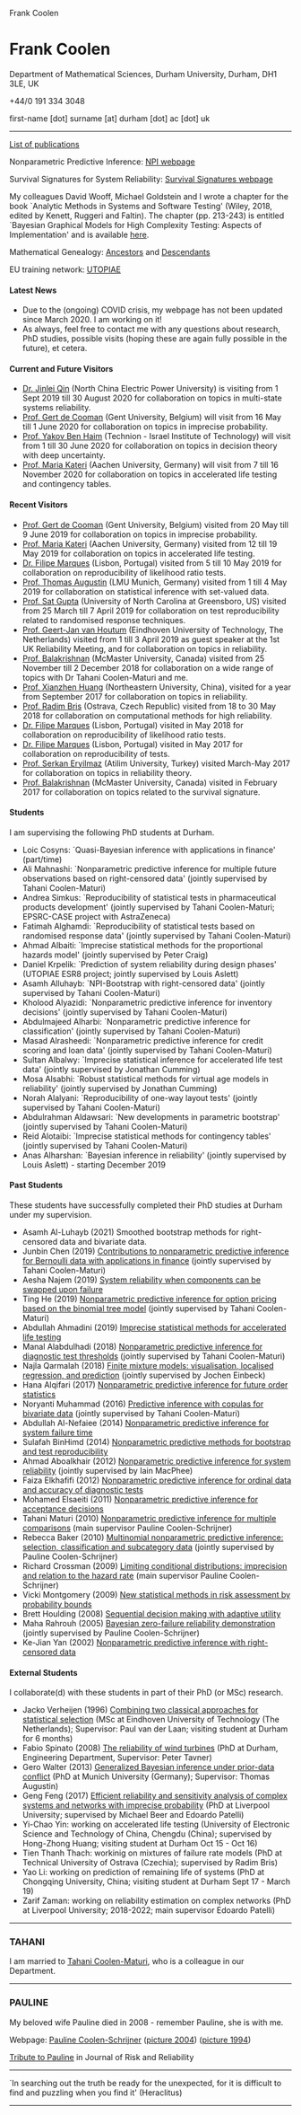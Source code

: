 Frank Coolen

Frank Coolen
============

Department of Mathematical Sciences, Durham University, Durham, DH1 3LE, UK

+44/0 191 334 3048

first-name \[dot\] surname \[at\] durham \[dot\] ac \[dot\] uk

* * *

[List of publications](publications.html)

Nonparametric Predictive Inference: [NPI webpage](http://www.npi-statistics.com)

Survival Signatures for System Reliability: [Survival Signatures webpage](survsign.html)

My colleagues David Wooff, Michael Goldstein and I wrote a chapter for the book \`Analytic Methods in Systems and Software Testing' (Wiley, 2018, edited by Kenett, Ruggeri and Faltin). The chapter (pp. 213-243) is entitled \`Bayesian Graphical Models for High Complexity Testing: Aspects of Implementation' and is available [here](bgm-Wooff-Goldstein-Coolen-final-170323.pdf).

Mathematical Genealogy: [Ancestors](Maths-Genealogy.png) and [Descendants](https://www.genealogy.math.ndsu.nodak.edu/id.php?id=51518)

EU training network: [UTOPIAE](http://www.maths.dur.ac.uk/stats/utopiae/)

#### Latest News

*   Due to the (ongoing) COVID crisis, my webpage has not been updated since March 2020. I am working on it!
*   As always, feel free to contact me with any questions about research, PhD studies, possible visits (hoping these are again fully possible in the future), et cetera.

#### Current and Future Visitors

*   [Dr. Jinlei Qin](https://www.researchgate.net/scientific-contributions/2036746687_Jinlei_Qin) (North China Electric Power University) is visiting from 1 Sept 2019 till 30 August 2020 for collaboration on topics in multi-state systems reliability.
*   [Prof. Gert de Cooman](http://users.ugent.be/~gdcooma/) (Gent University, Belgium) will visit from 16 May till 1 June 2020 for collaboration on topics in imprecise probability.
*   [Prof. Yakov Ben Haim](https://yakovbh.net.technion.ac.il/) (Technion - Israel Institute of Technology) will visit from 1 till 30 June 2020 for collaboration on topics in decision theory with deep uncertainty.
*   [Prof. Maria Kateri](https://www.isw.rwth-aachen.de/person.php?id=84) (Aachen University, Germany) will visit from 7 till 16 November 2020 for collaboration on topics in accelerated life testing and contingency tables.

#### Recent Visitors

*   [Prof. Gert de Cooman](http://users.ugent.be/~gdcooma/) (Gent University, Belgium) visited from 20 May till 9 June 2019 for collaboration on topics in imprecise probability.
*   [Prof. Maria Kateri](https://www.isw.rwth-aachen.de/person.php?id=84) (Aachen University, Germany) visited from 12 till 19 May 2019 for collaboration on topics in accelerated life testing.
*   [Dr. Filipe Marques](http://docentes.fct.unl.pt/fjm) (Lisbon, Portugal) visited from 5 till 10 May 2019 for collaboration on reproducibility of likelihood ratio tests.
*   [Prof. Thomas Augustin](https://www.foundstat.statistik.uni-muenchen.de/personen/mitglieder/augustin/index.html) (LMU Munich, Germany) visited from 1 till 4 May 2019 for collaboration on statistical inference with set-valued data.
*   [Prof. Sat Gupta](http://www.uncg.edu/mat/people/people.php?username=sngupta) (University of North Carolina at Greensboro, US) visited from 25 March till 7 April 2019 for collaboration on test reproducibility related to randomised response techniques.
*   [Prof. Geert-Jan van Houtum](https://www.tue.nl/en/research/researchers/geert-jan-van-houtum/) (Eindhoven University of Technology, The Netherlands) visited from 1 till 3 April 2019 as guest speaker at the 1st UK Reliability Meeting, and for collaboration on topics in reliability.
*   [Prof. Balakrishnan](https://ms.mcmaster.ca/bala/) (McMaster University, Canada) visited from 25 November till 2 December 2018 for collaboration on a wide range of topics with Dr Tahani Coolen-Maturi and me.
*   [Prof. Xianzhen Huang](http://faculty.neu.edu.cn/xzhhuang/other.html) (Northeastern University, China), visited for a year from September 2017 for collaboration on topics in reliability.
*   [Prof. Radim Bris](http://homel.vsb.cz/~bri10/) (Ostrava, Czech Republic) visited from 18 to 30 May 2018 for collaboration on computational methods for high reliability.
*   [Dr. Filipe Marques](http://docentes.fct.unl.pt/fjm) (Lisbon, Portugal) visited in May 2018 for collaboration on reproducibility of likelihood ratio tests.
*   [Dr. Filipe Marques](http://docentes.fct.unl.pt/fjm) (Lisbon, Portugal) visited in May 2017 for collaboration on reproducibility of tests.
*   [Prof. Serkan Eryilmaz](http://ie.atilim.edu.tr/personel/personInfo/id/147?lang=en) (Atilim University, Turkey) visited March-May 2017 for collaboration on topics in reliability theory.
*   [Prof. Balakrishnan](https://ms.mcmaster.ca/bala/) (McMaster University, Canada) visited in February 2017 for collaboration on topics related to the survival signature.

#### Students

I am supervising the following PhD students at Durham.

*   Loic Cosyns: \`Quasi-Bayesian inference with applications in finance' (part/time)
*   Ali Mahnashi: \`Nonparametric predictive inference for multiple future observations based on right-censored data' (jointly supervised by Tahani Coolen-Maturi)
*   Andrea Simkus: \`Reproducibility of statistical tests in pharmaceutical products development' (jointly supervised by Tahani Coolen-Maturi; EPSRC-CASE project with AstraZeneca)
*   Fatimah Alghamdi: \`Reproducibility of statistical tests based on randomised response data' (jointly supervised by Tahani Coolen-Maturi)
*   Ahmad Albaiti: \`Imprecise statistical methods for the proportional hazards model' (jointly supervised by Peter Craig)
*   Daniel Krpelik: \`Prediction of system reliability during design phases' (UTOPIAE ESR8 project; jointly supervised by Louis Aslett)
*   Asamh Alluhayb: \`NPI-Bootstrap with right-censored data' (jointly supervised by Tahani Coolen-Maturi)
*   Kholood Alyazidi: \`Nonparametric predictive inference for inventory decisions' (jointly supervised by Tahani Coolen-Maturi)
*   Abdulmajeed Alharbi: \`Nonparametric predictive inference for classification' (jointly supervised by Tahani Coolen-Maturi)
*   Masad Alrasheedi: \`Nonparametric predictive inference for credit scoring and loan data' (jointly supervised by Tahani Coolen-Maturi)
*   Sultan Albalwy: \`Imprecise statistical inference for accelerated life test data' (jointly supervised by Jonathan Cumming)
*   Mosa Alsabhi: \`Robust statistical methods for virtual age models in reliability' (jointly supervised by Jonathan Cumming)
*   Norah Alalyani: \`Reproducibility of one-way layout tests' (jointly supervised by Tahani Coolen-Maturi)
*   Abdulrahman Aldawsari: \`New developments in parametric bootstrap' (jointly supervised by Tahani Coolen-Maturi)
*   Reid Alotaibi: \`Imprecise statistical methods for contingency tables' (jointly supervised by Tahani Coolen-Maturi)
*   Anas Alharshan: \`Bayesian inference in reliability' (jointly supervised by Louis Aslett) - starting December 2019

#### Past Students

These students have successfully completed their PhD studies at Durham under my supervision.

*   Asamh Al-Luhayb (2021) Smoothed bootstrap methods for right-censored data and bivariate data.
*   Junbin Chen (2019) [Contributions to nonparametric predictive inference for Bernoulli data with applications in finance](Junbin-Chen-Thesis19-compressed.pdf) (jointly supervised by Tahani Coolen-Maturi)
*   Aesha Najem (2019) [System reliability when components can be swapped upon failure](Thesis-Najem.pdf)
*   Ting He (2019) [Nonparametric predictive inference for option pricing based on the binomial tree model](Ting-He-thesis.pdf) (jointly supervised by Tahani Coolen-Maturi)
*   Abdullah Ahmadini (2019) [Imprecise statistical methods for accelerated life testing](Ahmadini-Thesis.pdf)
*   Manal Alabdulhadi (2018) [Nonparametric predictive inference for diagnostic test thresholds](thesis-MA.pdf) (jointly supervised by Tahani Coolen-Maturi)
*   Najla Qarmalah (2018) [Finite mixture models: visualisation, localised regression, and prediction](thesis-NQ.pdf) (jointly supervised by Jochen Einbeck)
*   Hana Alqifari (2017) [Nonparametric predictive inference for future order statistics](thesis-HNA.pdf)
*   Noryanti Muhammad (2016) [Predictive inference with copulas for bivariate data](thesis-NM.pdf) (jointly supervised by Tahani Coolen-Maturi)
*   Abdullah Al-Nefaiee (2014) [Nonparametric predictive inference for system failure time](thesis-AAN.pdf)
*   Sulafah BinHimd (2014) [Nonparametric predictive methods for bootstrap and test reproducibility](thesis-SBH.pdf)
*   Ahmad Aboalkhair (2012) [Nonparametric predictive inference for system reliability](thesis-AA.pdf) (jointly supervised by Iain MacPhee)
*   Faiza Elkhafifi (2012) [Nonparametric predictive inference for ordinal data and accuracy of diagnostic tests](thesis-FE.pdf)
*   Mohamed Elsaeiti (2011) [Nonparametric predictive inference for acceptance decisions](thesis-ME.pdf)
*   Tahani Maturi (2010) [Nonparametric predictive inference for multiple comparisons](thesis-TM.pdf) (main supervisor Pauline Coolen-Schrijner)
*   Rebecca Baker (2010) [Multinomial nonparametric predictive inference: selection, classification and subcategory data](thesis-RB.pdf) (jointly supervised by Pauline Coolen-Schrijner)
*   Richard Crossman (2009) [Limiting conditional distributions: imprecision and relation to the hazard rate](thesis-RC.pdf) (main supervisor Pauline Coolen-Schrijner)
*   Vicki Montgomery (2009) [New statistical methods in risk assessment by probability bounds](thesis-VM.pdf)
*   Brett Houlding (2008) [Sequential decision making with adaptive utility](thesis-BH.pdf)
*   Maha Rahrouh (2005) [Bayesian zero-failure reliability demonstration](thesis-MR.pdf) (jointly supervised by Pauline Coolen-Schrijner)
*   Ke-Jian Yan (2002) [Nonparametric predictive inference with right-censored data](thesis-KJY.pdf)

#### External Students

I collaborate(d) with these students in part of their PhD (or MSc) research.

*   Jacko Verheijen (1996) [Combining two classical approaches for statistical selection](Verheijen-1996.pdf) (MSc at Eindhoven University of Technology (The Netherlands); Supervisor: Paul van der Laan; visiting student at Durham for 6 months)
*   Fabio Spinato (2008) [The reliability of wind turbines](Thesis-Spinato.pdf) (PhD at Durham, Engineering Department, Supervisor: Peter Tavner)
*   Gero Walter (2013) [Generalized Bayesian inference under prior-data conflict](Thesis-Gero.pdf) (PhD at Munich University (Germany); Supervisor: Thomas Augustin)
*   Geng Feng (2017) [Efficient reliability and sensitivity analysis of complex systems and networks with imprecise probability](Thesis-Feng.pdf) (PhD at Liverpool University; supervised by Michael Beer and Edoardo Patelli)
*   Yi-Chao Yin: working on accelerated life testing (University of Electronic Science and Technology of China, Chengdu (China); supervised by Hong-Zhong Huang; visiting student at Durham Oct 15 - Oct 16)
*   Tien Thanh Thach: workinig on mixtures of failure rate models (PhD at Technical University of Ostrava (Czechia); supervised by Radim Bris)
*   Yao Li: working on prediction of remaining life of systems (PhD at Chongqing University, China; visiting student at Durham Sept 17 - March 19)
*   Zarif Zaman: working on reliability estimation on complex networks (PhD at Liverpool University; 2018-2022; main supervisor Edoardo Patelli)

* * *

### TAHANI

I am married to [Tahani Coolen-Maturi](http://www.tahanimaturi.com/), who is a colleague in our Department.

* * *

### PAULINE

My beloved wife Pauline died in 2008 - remember Pauline, she is with me.

Webpage: [Pauline Coolen-Schrijner](../ps/ps.html) ([picture 2004](lakes04.jpg)) ([picture 1994](Finchale94.tif))

[Tribute to Pauline](Tribute-Pauline-JRR.pdf) in Journal of Risk and Reliability

* * *

\`In searching out the truth be ready for the unexpected, for it is difficult to find and puzzling when you find it' (Heraclitus)

* * *
